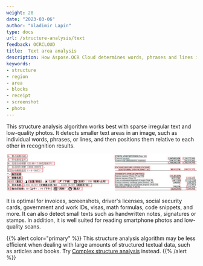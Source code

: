 ```yaml
---
weight: 20
date: "2023-03-06"
author: "Vladimir Lapin"
type: docs
url: /structure-analysis/text
feedback: OCRCLOUD
title:  Text area analysis
description: How Aspose.OCR Cloud determines words, phrases and lines inside complex images.
keywords:
- structure
- region
- area
- blocks
- receipt
- screenshot
- photo
---
```


This structure analysis algorithm works best with sparse irregular text and low-quality photos. It detects smaller text areas in an image, such as individual words, phrases, or lines, and then positions them relative to each other in recognition results.

![Text area analysis algorithm](taa.png)

It is optimal for invoices, screenshots, driver's licenses, social security cards, government and work IDs, visas, math formulas, code snippets, and more. It can also detect small texts such as handwritten notes, signatures or stamps. In addition, it is well suited for reading smartphone photos and low-quality scans.

{{% alert color="primary" %}}
This structure analysis algorithm may be less efficient when dealing with large amounts of structured textual data, such as articles and books. Try [Complex structure analysis](/ocr/structure-analysis/complex/) instead.
{{% /alert %}}
